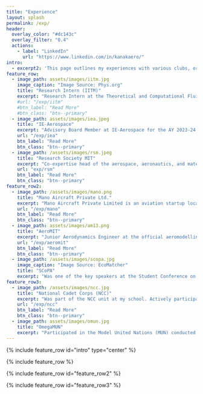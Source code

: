 ```yaml
---
title: "Experience"
layout: splash
permalink: /exp/
header:
  overlay_color: "#dc143c"
  overlay_filter: "0.4"
  actions:
    - label: "LinkedIn"
      url: "https://www.linkedin.com/in/kanakaero/"
intro: 
  - excerpt2: 'This page outlines my experiences with various clubs, organizations, and other professional engagements'
feature_row:
  - image_path: assets/images/iitm.jpg
    image_caption: "Image Source: Phys.org"
    title: "Research Intern (IITM)"
    excerpt: "Research Intern at the Theoretical and Computational Fluid Mechanics Lab at the Indian Institute of Technology Madras. Currently working on analysing the temporal evolution of vortex rings using pseudo-spectral methods implemented in DEDALUS.<br> <b>Date:</b> Ongoing"
    #url: "/exp/iitm"
    #btn_label: "Read More"
    #btn_class: "btn--primary"
  - image_path: assets/images/iea.jpeg
    title: "IE-Aerospace"
    excerpt: "Advisory Board Member at IE-Aerospace for the AY 2023-24. <br> <b>Date:</b> September 2024<br><br>"
    url: "/exp/iea"
    btn_label: "Read More"
    btn_class: "btn--primary"
  - image_path: /assets/images/rsm.jpeg
    title: "Research Society MIT"
    excerpt: "Co-expertise head of the aerospace, aeronautics, and material sciences domains at Manipal’s official student research body for the AY 2023-24.<br> <b>Date:</b> September 2024"
    url: "exp/rsm"
    btn_label: "Read More"
    btn_class: "btn--primary"
feature_row2:
  - image_path: /assets/images/mano.png
    title: "Mano Aircraft Private Ltd."
    excerpt: "Mano Aircraft Private Limited is an aviation startup located in Coimbatore, India and operates in the homebuilt aircraft segment of the industry.<br> <b>Date:</b> May 2023<br>"
    url: "/exp/mano"
    btn_label: "Read More"
    btn_class: "btn--primary"
  - image_path: assets/images/am13.png
    title: "AeroMIT"
    excerpt: "Junior Aerodynamics Engineer at the official aeromodelling team of the Manipal Institute of technology, Manipal, India. <br> <b>Date:</b> April 2023"
    url: "/exp/aeromit"
    btn_label: "Read More"
    btn_class: "btn--primary"
  - image_path: /assets/images/scopa.jpg
    image_caption: "Image Source: EcoMatcher"
    title: "SCoPA"
    excerpt: "Was one of the key speakers at the Student Conference on the Paris Agreement (SCoPA), where my school represented India. I spoke on a global platform about India’s climate issues and what we as a country are doing to mitigate these problems.<br> <b>Date:</b> March 2020"
feature_row3:
  - image_path: /assets/images/ncc.jpg
    title: "National Cadet Corps (NCC)"
    excerpt: "Was part of the NCC unit at my school. Actively participated in various camps, rallies, and social awareness drives.<br> <b>Date:</b> April 2018"
    url: "/exp/ncc"
    btn_label: "Read More"
    btn_class: "btn--primary"
  - image_path: assets/images/omun.jpg
    title: "OmegaMUN"
    excerpt: "Participated in the Model United Nations (MUN) conducted by my school. Represented Canada, and the topic of the MUN was whether Weapons of   Mass Destruction (WMD) should be banned. All the countries reached a consensus and a resolution was drafted.<br> <b>Date:</b> April 2018<br>"
---
```


{% include feature_row id="intro" type="center" %}

{% include feature_row %}

{% include feature_row id="feature_row2" %}

{% include feature_row id="feature_row3" %}